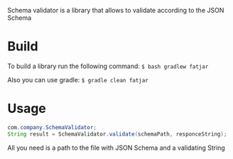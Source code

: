 Schema validator is a library that allows to validate according to the JSON Schema

# Build
To build a library run the following command:
`$ bash gradlew fatjar`

Also you can use gradle:
`$ gradle clean fatjar`

# Usage
```java
com.company.SchemaValidator;
String result = SchemaValidator.validate(schemaPath, responceString);
```
All you need is a path to the file with JSON Schema and a validating String
